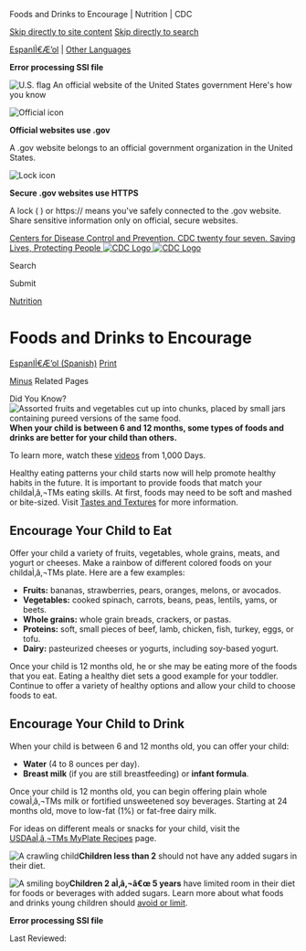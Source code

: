 





















Foods and Drinks to Encourage \| Nutrition \| CDC
 










 






 











 




[Skip directly to site content](#content)
[Skip directly to search](#headerSearch)


[EspanIÌ€Æ’ol](/spanish/) \| 
[Other Languages](https://wwwn.cdc.gov/pubs/other-languages/)

**Error processing SSI file**  



![U.S. flag](/TemplatePackage/4.0/assets/imgs/uswds/us_flag_small.png)
An official website of the United States government Here's how you know 



![Official icon](/TemplatePackage/4.0/assets/imgs/uswds/icon-dot-gov.svg)



**Official websites use .gov**


A .gov website belongs to an official government organization in the United States.







![Lock icon](/TemplatePackage/4.0/assets/imgs/uswds/icon-https.svg)



**Secure .gov websites use HTTPS**


A lock (  ) or https:// means you've safely connected to the .gov website. Share sensitive information only on official, secure websites.








 



[Centers for Disease Control and Prevention. CDC twenty four seven. Saving Lives, Protecting People
![CDC Logo](/TemplatePackage/4.0/assets/imgs/logo/logo-notext.svg)
![CDC Logo](/TemplatePackage/4.0/assets/imgs/logo/logo-notext.svg)](https://www.cdc.gov/)





Search









Submit


















 [Nutrition](/nutrition/php/about/index.html)










 











Foods and Drinks to Encourage
=============================

 
[EspanIÌ€Æ’ol (Spanish)](/nutrition/infantandtoddlernutrition/foods-and-drinks/alimentos-y-bebidas-que-se-deben-alentar.html) [Print](#print)



[Minus](#collapse_28636627fbc6b079c)
Related Pages




Did You Know?![Assorted fruits and vegetables cut up into chunks, placed by small jars containing pureed versions of the same food.](/nutrition/infantandtoddlernutrition/images/food-drinks-to-encourage-small.jpg?_=54274 "food-drinks-to-encourage")
**When your child is between 6 and 12 months, some types of foods and drinks are better for your child than others.**


To learn more, watch these [videos](/nutrition/InfantandToddlerNutrition/resources.html#videos) from 1,000 Days.



Healthy eating patterns your child starts now will help promote healthy habits in the future. It is important to provide foods that match your childaÌ‚â‚¬TMs eating skills. At first, foods may need to be soft and mashed or bite\-sized. Visit [Tastes and Textures](/nutrition/infantandtoddlernutrition/foods-and-drinks/tastes-and-textures.html) for more information.


Encourage Your Child to Eat
---------------------------


Offer your child a variety of fruits, vegetables, whole grains, meats, and yogurt or cheeses. Make a rainbow of different colored foods on your childaÌ‚â‚¬TMs plate. Here are a few examples:


* **Fruits:** bananas, strawberries, pears, oranges, melons, or avocados.
* **Vegetables:** cooked spinach, carrots, beans, peas, lentils, yams, or beets.
* **Whole grains:** whole grain breads, crackers, or pastas.
* **Proteins:** soft, small pieces of beef, lamb, chicken, fish, turkey, eggs, or tofu.
* **Dairy:** pasteurized cheeses or yogurts, including soy\-based yogurt.


Once your child is 12 months old, he or she may be eating more of the foods that you eat. Eating a healthy diet sets a good example for your toddler. Continue to offer a variety of healthy options and allow your child to choose foods to eat.


Encourage Your Child to Drink
-----------------------------


When your child is between 6 and 12 months old, you can offer your child:


* **Water** (4 to 8 ounces per day).
* **Breast milk** (if you are still breastfeeding) or **infant formula**.


Once your child is 12 months old, you can begin offering plain whole cowaÌ‚â‚¬TMs milk or fortified unsweetened soy beverages. Starting at 24 months old, move to low\-fat (1%) or fat\-free dairy milk.


For ideas on different meals or snacks for your child, visit the [USDAaÌ‚â‚¬TMs MyPlate Recipes](https://www.myplate.gov/myplate-kitchen/recipes) page.


![A crawling child](/healthyweight/images/healthy-eating/crawling-child.png)**Children less than 2** should not have any added sugars in their diet.


![A smiling boy](/nutrition/infantandtoddlernutrition/images/boy-500px.png?_=62456)**Children 2 aÌ‚â‚¬â€œ 5 years** have limited room in their diet for foods or beverages with added sugars. Learn more about what foods and drinks young children should [avoid or limit](/nutrition/InfantandToddlerNutrition/foods-and-drinks/foods-and-drinks-to-limit.html).








**Error processing SSI file**  






 Last Reviewed: